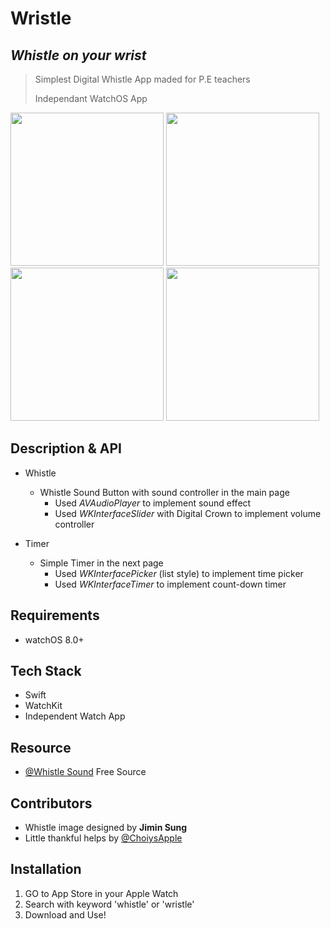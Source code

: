 # Wristle

## _Whistle on your wrist_
> Simplest Digital Whistle App maded for P.E teachers
> 
> Independant WatchOS App 


<p float="left">
  <img src="https://user-images.githubusercontent.com/47246760/173627160-e800fe2c-96d6-49b0-b78b-d6b79f67cadc.gif" width="245" />
  <img src="https://user-images.githubusercontent.com/47246760/173628718-e1911484-1111-4321-b240-eb29192d1983.gif" width="245" /> 
  <img src="https://user-images.githubusercontent.com/47246760/173628767-11f03004-3e65-4c0e-ad20-06f8aaeddc10.gif" width="245" />
  <img src="https://user-images.githubusercontent.com/47246760/173628921-a982cc39-d61d-452c-a0da-90f7fe7b4fd1.gif" width="245" />
</p>


## Description & API
* Whistle 
  * Whistle Sound Button with sound controller in the main page
    * Used _AVAudioPlayer_ to implement sound effect
    * Used _WKInterfaceSlider_ with Digital Crown to implement volume controller

* Timer 
  * Simple Timer in the next page
    * Used _WKInterfacePicker_ (list style) to implement time picker
    * Used _WKInterfaceTimer_ to implement count-down timer 


## Requirements
* watchOS 8.0+


## Tech Stack
* Swift
* WatchKit
* Independent Watch App


## Resource
* [@Whistle Sound]() Free Source


## Contributors
* Whistle image designed by **Jimin Sung**
* Little thankful helps by [@ChoiysApple](https://github.com/ChoiysApple)


## Installation
1. GO to App Store in your Apple Watch 
2. Search with keyword 'whistle' or 'wristle'
3. Download and Use!
